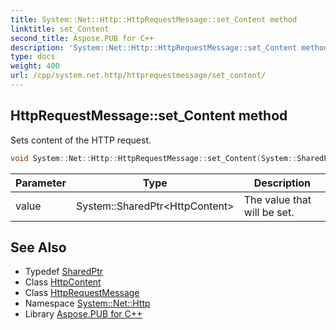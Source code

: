```yaml
---
title: System::Net::Http::HttpRequestMessage::set_Content method
linktitle: set_Content
second_title: Aspose.PUB for C++
description: 'System::Net::Http::HttpRequestMessage::set_Content method. Sets content of the HTTP request in C++.'
type: docs
weight: 400
url: /cpp/system.net.http/httprequestmessage/set_content/
---
```

## HttpRequestMessage::set_Content method


Sets content of the HTTP request.

```cpp
void System::Net::Http::HttpRequestMessage::set_Content(System::SharedPtr<HttpContent> value)
```


| Parameter | Type | Description |
| --- | --- | --- |
| value | System::SharedPtr\<HttpContent\> | The value that will be set. |

## See Also

* Typedef [SharedPtr](../../../system/sharedptr/)
* Class [HttpContent](../../httpcontent/)
* Class [HttpRequestMessage](../)
* Namespace [System::Net::Http](../../)
* Library [Aspose.PUB for C++](../../../)
